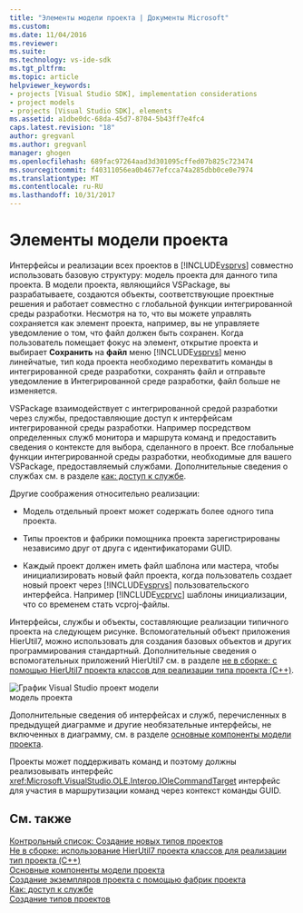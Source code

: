 ```yaml
---
title: "Элементы модели проекта | Документы Microsoft"
ms.custom: 
ms.date: 11/04/2016
ms.reviewer: 
ms.suite: 
ms.technology: vs-ide-sdk
ms.tgt_pltfrm: 
ms.topic: article
helpviewer_keywords:
- projects [Visual Studio SDK], implementation considerations
- project models
- projects [Visual Studio SDK], elements
ms.assetid: a1dbe0dc-68da-45d7-8704-5b43ff7e4fc4
caps.latest.revision: "18"
author: gregvanl
ms.author: gregvanl
manager: ghogen
ms.openlocfilehash: 689fac97264aad3d301095cffed07b825c723474
ms.sourcegitcommit: f40311056ea0b4677efcca74a285dbb0ce0e7974
ms.translationtype: MT
ms.contentlocale: ru-RU
ms.lasthandoff: 10/31/2017
---
```

# <a name="elements-of-a-project-model"></a>Элементы модели проекта
Интерфейсы и реализации всех проектов в [!INCLUDE[vsprvs](../../code-quality/includes/vsprvs_md.md)] совместно использовать базовую структуру: модель проекта для данного типа проекта. В модели проекта, являющийся VSPackage, вы разрабатываете, создаются объекты, соответствующие проектные решения и работает совместно с глобальной функции интегрированной среды разработки. Несмотря на то, что вы можете управлять сохраняется как элемент проекта, например, вы не управляете уведомление о том, что файл должен быть сохранен. Когда пользователь помещает фокус на элемент, открытие проекта и выбирает **Сохранить** на **файл** меню [!INCLUDE[vsprvs](../../code-quality/includes/vsprvs_md.md)] меню линейчатые, тип кода проекта необходимо перехватить команды в интегрированной среде разработки, сохранять файл и отправьте уведомление в Интегрированной среде разработки, файл больше не изменяется.  
  
 VSPackage взаимодействует с интегрированной средой разработки через службы, предоставляющие доступ к интерфейсам интегрированной среды разработки. Например посредством определенных служб монитора и маршрута команд и предоставить сведения о контексте для выбора, сделанного в проект. Все глобальные функции интегрированной среды разработки, необходимые для вашего VSPackage, предоставляемый службами. Дополнительные сведения о службах см. в разделе [как: доступ к службе](../../extensibility/how-to-get-a-service.md).  
  
 Другие соображения относительно реализации:  
  
-   Модель отдельный проект может содержать более одного типа проекта.  
  
-   Типы проектов и фабрики помощника проекта зарегистрированы независимо друг от друга с идентификаторами GUID.  
  
-   Каждый проект должен иметь файл шаблона или мастера, чтобы инициализировать новый файл проекта, когда пользователь создает новый проект через [!INCLUDE[vsprvs](../../code-quality/includes/vsprvs_md.md)] пользовательского интерфейса. Например [!INCLUDE[vcprvc](../../code-quality/includes/vcprvc_md.md)] шаблоны инициализации, что со временем стать vсproj-файлы.  
  
 Интерфейсы, службы и объекты, составляющие реализации типичного проекта на следующем рисунке. Вспомогательный объект приложения HierUtil7, можно использовать для создания базовых объектов и других программирования стандартный. Дополнительные сведения о вспомогательных приложений HierUtil7 см. в разделе [не в сборке: с помощью HierUtil7 проекта классов для реализации типа проекта (C++)](http://msdn.microsoft.com/en-us/a5c16a09-94a2-46ef-87b5-35b815e2f346).  
  
 ![График Visual Studio проект модели](../../extensibility/internals/media/vsprojectmodel.gif "vsProjectModel")  
модель проекта  
  
 Дополнительные сведения об интерфейсах и служб, перечисленных в предыдущей диаграмме и другие необязательные интерфейсы, не включенных в диаграмму, см. в разделе [основные компоненты модели проекта](../../extensibility/internals/project-model-core-components.md).  
  
 Проекты может поддерживать команд и поэтому должны реализовывать интерфейс <xref:Microsoft.VisualStudio.OLE.Interop.IOleCommandTarget> интерфейс для участия в маршрутизации команд через контекст команды GUID.  
  
## <a name="see-also"></a>См. также  
 [Контрольный список: Создание новых типов проектов](../../extensibility/internals/checklist-creating-new-project-types.md)   
 [Не в сборке: использование HierUtil7 проекта классов для реализации тип проекта (C++)](http://msdn.microsoft.com/en-us/a5c16a09-94a2-46ef-87b5-35b815e2f346)   
 [Основные компоненты модели проекта](../../extensibility/internals/project-model-core-components.md)   
 [Создание экземпляров проекта с помощью фабрик проекта](../../extensibility/internals/creating-project-instances-by-using-project-factories.md)   
 [Как: доступ к службе](../../extensibility/how-to-get-a-service.md)   
 [Создание типов проектов](../../extensibility/internals/creating-project-types.md)
